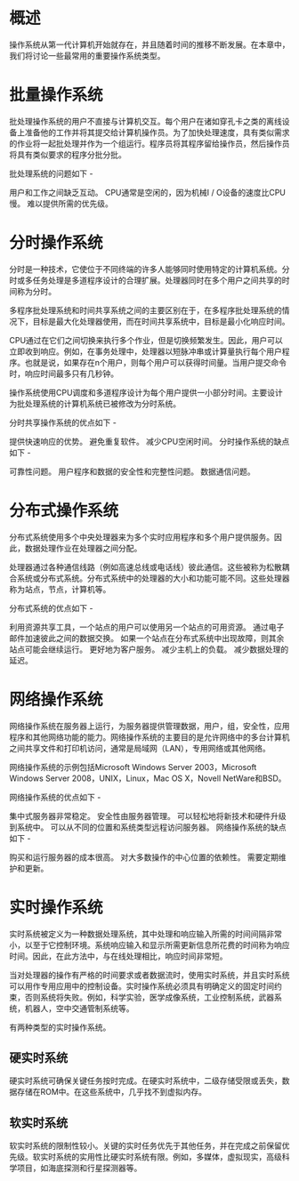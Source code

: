 # 概述
操作系统从第一代计算机开始就存在，并且随着时间的推移不断发展。在本章中，我们将讨论一些最常用的重要操作系统类型。

# 批量操作系统
批处理操作系统的用户不直接与计算机交互。每个用户在诸如穿孔卡之类的离线设备上准备他的工作并将其提交给计算机操作员。为了加快处理速度，具有类似需求的作业将一起批处理并作为一个组运行。程序员将其程序留给操作员，然后操作员将具有类似要求的程序分批分批。

批处理系统的问题如下 -

用户和工作之间缺乏互动。
CPU通常是空闲的，因为机械I / O设备的速度比CPU慢。
难以提供所需的优先级。

# 分时操作系统
分时是一种技术，它使位于不同终端的许多人能够同时使用特定的计算机系统。分时或多任务处理是多道程序设计的合理扩展。处理器同时在多个用户之间共享的时间称为分时。

多程序批处理系统和时间共享系统之间的主要区别在于，在多程序批处理系统的情况下，目标是最大化处理器使用，而在时间共享系统中，目标是最小化响应时间。

CPU通过在它们之间切换来执行多个作业，但是切换频繁发生。因此，用户可以立即收到响应。例如，在事务处理中，处理器以短脉冲串或计算量执行每个用户程序。也就是说，如果存在n个用户，则每个用户可以获得时间量。当用户提交命令时，响应时间最多只有几秒钟。

操作系统使用CPU调度和多道程序设计为每个用户提供一小部分时间。主要设计为批处理系统的计算机系统已被修改为分时系统。

分时共享操作系统的优点如下 -

提供快速响应的优势。
避免重复软件。
减少CPU空闲时间。
分时操作系统的缺点如下 -

可靠性问题。
用户程序和数据的安全性和完整性问题。
数据通信问题。

# 分布式操作系统
分布式系统使用多个中央处理器来为多个实时应用程序和多个用户提供服务。因此，数据处理作业在处理器之间分配。

处理器通过各种通信线路（例如高速总线或电话线）彼此通信。这些被称为松散耦合系统或分布式系统。分布式系统中的处理器的大小和功能可能不同。这些处理器称为站点，节点，计算机等。

分布式系统的优点如下 -

利用资源共享工具，一个站点的用户可以使用另一个站点的可用资源。
通过电子邮件加速彼此之间的数据交换。
如果一个站点在分布式系统中出现故障，则其余站点可能会继续运行。
更好地为客户服务。
减少主机上的负载。
减少数据处理的延迟。

# 网络操作系统
网络操作系统在服务器上运行，为服务器提供管理数据，用户，组，安全性，应用程序和其他网络功能的能力。网络操作系统的主要目的是允许网络中的多台计算机之间共享文件和打印机访问，通常是局域网（LAN），专用网络或其他网络。

网络操作系统的示例包括Microsoft Windows Server 2003，Microsoft Windows Server 2008，UNIX，Linux，Mac OS X，Novell NetWare和BSD。

网络操作系统的优点如下 -

集中式服务器非常稳定。
安全性由服务器管理。
可以轻松地将新技术和硬件升级到系统中。
可以从不同的位置和系统类型远程访问服务器。
网络操作系统的缺点如下 -

购买和运行服务器的成本很高。
对大多数操作的中心位置的依赖性。
需要定期维护和更新。

# 实时操作系统
实时系统被定义为一种数据处理系统，其中处理和响应输入所需的时间间隔非常小，以至于它控制环境。系统响应输入和显示所需更新信息所花费的时间称为响应时间。因此，在此方法中，与在线处理相比，响应时间非常短。

当对处理器的操作有严格的时间要求或者数据流时，使用实时系统，并且实时系统可以用作专用应用中的控制设备。实时操作系统必须具有明确定义的固定时间约束，否则系统将失败。例如，科学实验，医学成像系统，工业控制系统，武器系统，机器人，空中交通管制系统等。

有两种类型的实时操作系统。

## 硬实时系统
硬实时系统可确保关键任务按时完成。在硬实时系统中，二级存储受限或丢失，数据存储在ROM中。在这些系统中，几乎找不到虚拟内存。

## 软实时系统
软实时系统的限制性较小。关键的实时任务优先于其他任务，并在完成之前保留优先级。软实时系统的实用性比硬实时系统有限。例如，多媒体，虚拟现实，高级科学项目，如海底探测和行星探测器等。

